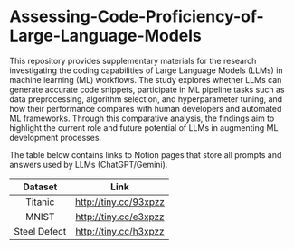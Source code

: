 # Assessing-Code-Proficiency-of-Large-Language-Models
This repository provides supplementary materials for the research investigating the coding capabilities of Large Language Models (LLMs) in machine learning (ML) workflows. The study explores whether LLMs can generate accurate code snippets, participate in ML pipeline tasks such as data preprocessing, algorithm selection, and hyperparameter tuning, and how their performance compares with human developers and automated ML frameworks. Through this comparative analysis, the findings aim to highlight the current role and future potential of LLMs in augmenting ML development processes.

The table below contains links to Notion pages that store all prompts and answers used by LLMs (ChatGPT/Gemini).

|Dataset     |Link   |
|:------------:|:--------------:|
|Titanic |http://tiny.cc/93xpzz |
|MNIST |http://tiny.cc/e3xpzz|
|Steel Defect|http://tiny.cc/h3xpzz|
